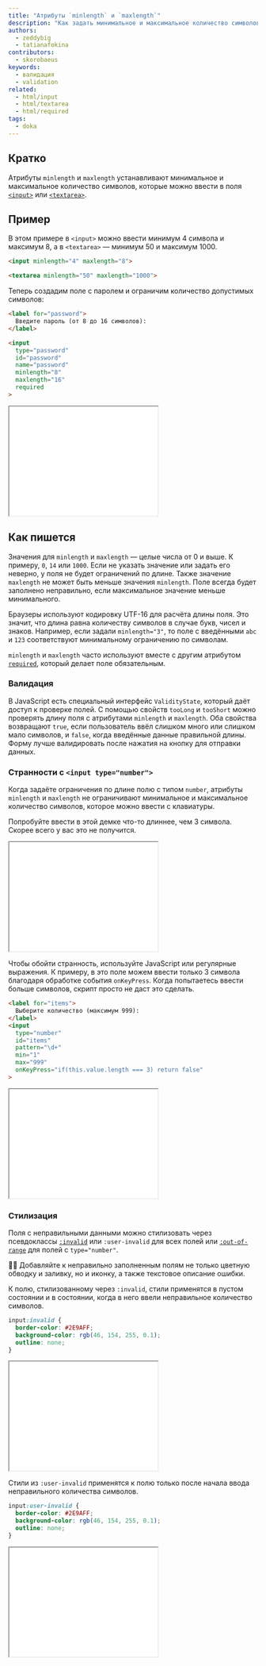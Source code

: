 ```yaml
---
title: "Атрибуты `minlength` и `maxlength`"
description: "Как задать минимальное и максимальное количество символов, которое принимает поле?"
authors:
  - zeddybig
  - tatianafokina
contributors:
  - skorobaeus
keywords:
  - валидация
  - validation
related:
  - html/input
  - html/textarea
  - html/required
tags:
  - doka
---
```


## Кратко

Атрибуты `minlength` и `maxlength` устанавливают минимальное и максимальное количество символов, которые можно ввести в поля [`<input>`](/html/input/) или [`<textarea>`](/html/textarea/).

## Пример

В этом примере в `<input>` можно ввести минимум 4 символа и максимум 8, а в `<textarea>` — минимум 50 и максимум 1000.

```html
<input minlength="4" maxlength="8">

<textarea minlength="50" maxlength="1000">
```

Теперь создадим поле с паролем и ограничим количество допустимых символов:

```html
<label for="password">
  Введите пароль (от 8 до 16 символов):
</label>

<input
  type="password"
  id="password"
  name="password"
  minlength="8"
  maxlength="16"
  required
>
```

<iframe title="Поле для пароля с ограничениями по количеству символов" src="demos/input/" height="220"></iframe>

## Как пишется

Значения для `minlength` и `maxlength` — целые числа от 0 и выше. К примеру, `0`, `14` или `1000`. Если не указать значение или задать его неверно, у поля не будет ограничений по длине. Также значение `maxlength` не может быть меньше значения `minlength`. Поле всегда будет заполнено неправильно, если максимальное значение меньше минимального.

Браузеры используют кодировку UTF-16 для расчёта длины поля. Это значит, что длина равна количеству символов в случае букв, чисел и знаков. Например, если задали `minlength="3"`, то поле с введёнными `abc` и `123` соответствуют минимальному ограничению по символам.

`minlength` и `maxlength` часто используют вместе с другим атрибутом [`required`](/html/required/), который делает поле обязательным.

### Валидация

В JavaScript есть специальный интерфейс `ValidityState`, который даёт доступ к проверке полей. С помощью свойств `tooLong` и `tooShort` можно проверять длину поля с атрибутами `minlength` и `maxlength`. Оба свойства возвращают `true`, если пользователь ввёл слишком много или слишком мало символов, и `false`, когда введённые данные правильной длины. Форму лучше валидировать после нажатия на кнопку для отправки данных.

### Странности с `<input type="number">`

Когда задаёте ограничения по длине полю с типом `number`, атрибуты `minlength` и `maxlength` не ограничивают минимальное и максимальное количество символов, которое можно ввести с клавиатуры.

Попробуйте ввести в этой демке что-то длиннее, чем 3 символа. Скорее всего у вас это не получится.

<iframe title="Поле по умолчанию с типом number" src="demos/default-input-type-number/" height="220"></iframe>

Чтобы обойти странность, используйте JavaScript или регулярные выражения. К примеру, в это поле можем ввести только 3 символа благодаря обработке события `onKeyPress`. Когда попытаетесь ввести больше символов, скрипт просто не даст это сделать.

```html
<label for="items">
  Выберите количество (максимум 999):
</label>
<input
  type="number"
  id="items"
  pattern="\d+"
  min="1"
  max="999"
  onKeyPress="if(this.value.length === 3) return false"
>
```

<iframe title="Работающее поле с типом number" src="demos/fixed-input-type-number/" height="220"></iframe>

### Стилизация

Поля с неправильными данными можно стилизовать через псевдоклассы [`:invalid`](/css/invalid-valid/) или `:user-invalid` для всех полей или [`:out-of-range`](/css/in-range-out-of-range/) для полей с `type="number"`.

<aside>

👩‍🎨 Добавляйте к неправильно заполненным полям не только цветную обводку и заливку, но и иконку, а также текстовое описание ошибки.

</aside>

К полю, стилизованному через `:invalid`, стили применятся в пустом состоянии и в состоянии, когда в него ввели неправильное количество символов.

```css
input:invalid {
  border-color: #2E9AFF;
  background-color: rgb(46, 154, 255, 0.1);
  outline: none;
}
```

<iframe title="Поле со стилями для invalid" src="demos/input-invalid-styles/" height="220"></iframe>

Стили из `:user-invalid` применятся к полю только после начала ввода неправильного количества символов.

```css
input:user-invalid {
  border-color: #2E9AFF;
  background-color: rgb(46, 154, 255, 0.1);
  outline: none;
}
```

<iframe title="Поле со стилями для user-invalid" src="demos/input-userinvalid-styles/" height="220"></iframe>
